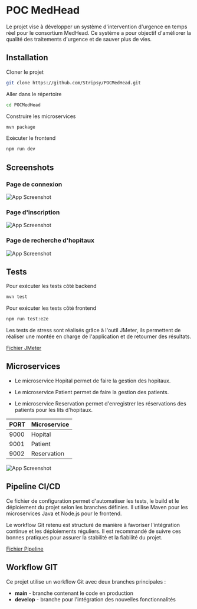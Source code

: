 
# POC MedHead


Le projet vise à développer un système d'intervention d'urgence en temps réel pour le consortium MedHead. Ce système a pour objectif d'améliorer la qualité des traitements d'urgence et de sauver plus de vies.


## Installation

Cloner le projet

```bash
git clone https://github.com/Stripsy/POCMedHead.git
```
Aller dans le répertoire

```bash
cd POCMedHead
```

Construire les microservices

```bash
mvn package
```

Exécuter le frontend 

```bash
npm run dev
```   
## Screenshots

### Page de connexion
![App Screenshot](https://i.imgur.com/2wT0Vfa.png)
### Page d'inscription
![App Screenshot](https://i.imgur.com/CO0JgW4.png)
### Page de recherche d'hopitaux
![App Screenshot](https://i.imgur.com/RFNbN4o.png)
## Tests

Pour exécuter les tests côté backend

```bash
mvn test
```
Pour exécuter les tests côté frontend
```bash
npm run test:e2e
```
Les tests de stress sont réalisés grâce à l'outil JMeter, ils permettent de réaliser une montée en charge de l'application et de retourner des résultats.

[Fichier JMeter](https://github.com/Stripsy/POCMedHead/blob/main/jmeter/Stress%20Test%20POCMedHead.jmx)

## Microservices

- Le microservice Hopital permet de faire la gestion des hopitaux.

- Le microservice Patient permet de faire la gestion des patients.

- Le microservice Reservation permet d'enregistrer les réservations des patients pour les lits d'hopitaux.



| PORT  | Microservice |
| ------------- | ------------- |
| 9000  | Hopital  |
| 9001  | Patient  |
| 9002  | Reservation  |

![App Screenshot](https://i.imgur.com/GWVY08R.png)

## Pipeline CI/CD

Ce fichier de configuration permet d'automatiser les tests, le build et le déploiement du projet selon les branches définies. Il utilise Maven pour les microservices Java et Node.js pour le frontend.

Le workflow Git retenu est structuré de manière à favoriser l'intégration continue et les déploiements réguliers. Il est recommandé de suivre ces bonnes pratiques pour assurer la stabilité et la fiabilité du projet.

[Fichier Pipeline](https://github.com/Stripsy/POCMedHead/blob/main/.github/workflows/maven.yml)

## Workflow GIT

Ce projet utilise un workflow Git avec deux branches principales :

- **main** - branche contenant le code en production
- **develop** - branche pour l'intégration des nouvelles fonctionnalités
